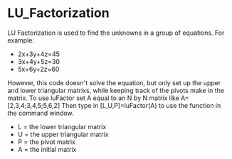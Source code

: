 # LU_Factorization
LU Factorization is used to find the unknowns in a group of equations. For example:
* 2x+3y+4z=45
* 3x+4y+5z=30
* 5x+6y+2z=60


However, this code doesn't solve the equation, but only set up the upper and lower triangular matrixs, while keeping track of the pivots make in the matrix.
To use luFactor set A equal to an N by N matrix
like A=[2,3,4;3,4,5;5,6,2]
Then type in [L,U,P]=luFactor(A) to use the function in the command window.
* L = the lower triangular matrix
* U = the upper triangular matrix
* P = the pivot matrix
* A = the initial matrix
